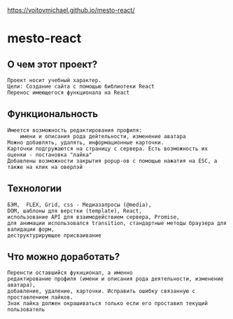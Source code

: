 https://voitovmichael.github.io/mesto-react/
# mesto-react

## О чем этот проект?
	Проект носит учебный характер.
	Цели: Создание сайта с помощью библиотеки React
	Перенос имеющегося функционала на React

## Функциональность
	Имеется возможность редактирования профиля: 
		имени и описания рода дейтельности, изменение аватара
	Можно добавлять, удалять, информационные карточки.
	Карточки подгружаются на страницу с сервера. Есть возможность их оценки - постановка "лайка"
	Добавлены возможности закрытия popup-ов с помощью нажатия на ESC, а также на клик на оверлэй

## Технологии
	БЭМ,  FLEX, Grid, css - Медиазапросы (@media), 
	DOM, шаблоны для верстки (template), React, 
	использование API для взаимодействием сервера, Promise,
	для анимации использовался transition, стандартные методы браузера для валидации форм, 
	деструктурирующее присваивание
	
## Что можно доработать?
	Перенсти оставшийся фукнционал, а именно 
	редактирование профиля (имени и описания рода деятельности, изменение аватара),
	добавление, удаление, карточки. Исправить ошибку связанную с проставлением лайков.
	Знак лайка должен окрашиваться только если его проставил текущий пользователь
